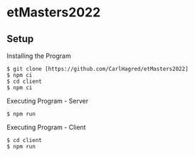 # etMasters2022

## Setup

Installing the Program 
```
$ git clone [https://github.com/CarlHagred/etMasters2022]
$ npm ci
$ cd client
$ npm ci
```

Executing Program - Server
```
$ npm run
```

Executing Program - Client
```
$ cd client
$ npm run
```
